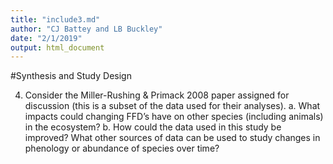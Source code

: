 ```yaml
---
title: "include3.md"
author: "CJ Battey and LB Buckley"
date: "2/1/2019"
output: html_document
---
```


#Synthesis and Study Design

4.	Consider the Miller-Rushing & Primack 2008 paper assigned for discussion (this is a subset of the data used for their analyses). 
a.	What impacts could changing FFD’s have on other species (including animals) in the ecosystem? 
b.	How could the data used in this study be improved? What other sources of data can be used to study changes in phenology or abundance of species over time? 


